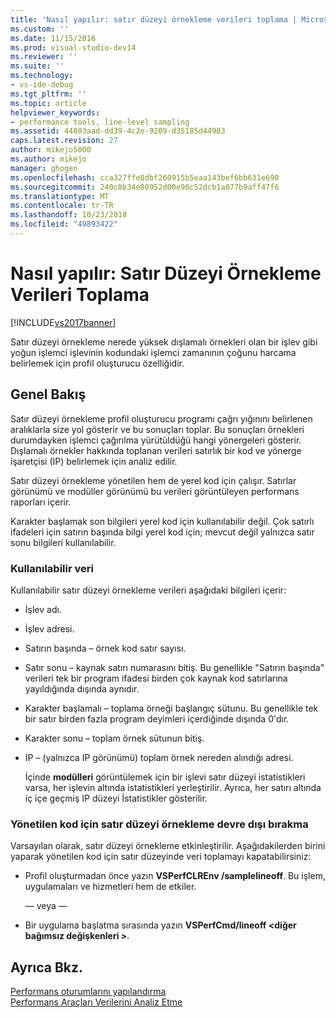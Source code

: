 ```yaml
---
title: 'Nasıl yapılır: satır düzeyi örnekleme verileri toplama | Microsoft Docs'
ms.custom: ''
ms.date: 11/15/2016
ms.prod: visual-studio-dev14
ms.reviewer: ''
ms.suite: ''
ms.technology:
- vs-ide-debug
ms.tgt_pltfrm: ''
ms.topic: article
helpviewer_keywords:
- performance tools, line-level sampling
ms.assetid: 44803aad-dd39-4c2e-9209-d35185d44983
caps.latest.revision: 27
author: mikejo5000
ms.author: mikejo
manager: ghogen
ms.openlocfilehash: cca327ffe8dbf260915b5eaa143bef6bb631e690
ms.sourcegitcommit: 240c8b34e80952d00e90c52dcb1a077b9aff47f6
ms.translationtype: MT
ms.contentlocale: tr-TR
ms.lasthandoff: 10/23/2018
ms.locfileid: "49893422"
---
```

# <a name="how-to-collect-line-level-sampling-data"></a>Nasıl yapılır: Satır Düzeyi Örnekleme Verileri Toplama
[!INCLUDE[vs2017banner](../includes/vs2017banner.md)]

Satır düzeyi örnekleme nerede yüksek dışlamalı örnekleri olan bir işlev gibi yoğun işlemci işlevinin kodundaki işlemci zamanının çoğunu harcama belirlemek için profil oluşturucu özelliğidir.  
  
## <a name="overview"></a>Genel Bakış  
 Satır düzeyi örnekleme profil oluşturucu programı çağrı yığınını belirlenen aralıklarla size yol gösterir ve bu sonuçları toplar. Bu sonuçları örnekleri durumdayken işlemci çağırılma yürütüldüğü hangi yönergeleri gösterir. Dışlamalı örnekler hakkında toplanan verileri satırlık bir kod ve yönerge işaretçisi (IP) belirlemek için analiz edilir.  
  
 Satır düzeyi örnekleme yönetilen hem de yerel kod için çalışır. Satırlar görünümü ve modüller görünümü bu verileri görüntüleyen performans raporları içerir.  
  
 Karakter başlamak son bilgileri yerel kod için kullanılabilir değil. Çok satırlı ifadeleri için satırın başında bilgi yerel kod için; mevcut değil yalnızca satır sonu bilgileri kullanılabilir.  
  
### <a name="available-data"></a>Kullanılabilir veri  
 Kullanılabilir satır düzeyi örnekleme verileri aşağıdaki bilgileri içerir:  
  
- İşlev adı.  
  
- İşlev adresi.  
  
- Satırın başında – örnek kod satır sayısı.  
  
- Satır sonu – kaynak satırı numarasını bitiş. Bu genellikle "Satırın başında" verileri tek bir program ifadesi birden çok kaynak kod satırlarına yayıldığında dışında aynıdır.  
  
- Karakter başlamalı – toplama örneği başlangıç sütunu. Bu genellikle tek bir satır birden fazla program deyimleri içerdiğinde dışında 0'dır.  
  
- Karakter sonu – toplam örnek sütunun bitiş.  
  
- IP – (yalnızca IP görünümü) toplam örnek nereden alındığı adresi.  
  
  İçinde **modülleri** görüntülemek için bir işlevi satır düzeyi istatistikleri varsa, her işlevin altında istatistikleri yerleştirilir. Ayrıca, her satırı altında iç içe geçmiş IP düzeyi İstatistikler gösterilir.  
  
### <a name="turn-off-line-level-sampling-for-managed-code"></a>Yönetilen kod için satır düzeyi örnekleme devre dışı bırakma  
 Varsayılan olarak, satır düzeyi örnekleme etkinleştirilir. Aşağıdakilerden birini yaparak yönetilen kod için satır düzeyinde veri toplamayı kapatabilirsiniz:  
  
-   Profil oluşturmadan önce yazın **VSPerfCLREnv /samplelineoff**. Bu işlem, uygulamaları ve hizmetleri hem de etkiler.  
  
     — veya —  
  
-   Bir uygulama başlatma sırasında yazın **VSPerfCmd/lineoff \<diğer bağımsız değişkenleri >**.  
  
## <a name="see-also"></a>Ayrıca Bkz.  
 [Performans oturumlarını yapılandırma](../profiling/configuring-performance-sessions.md)   
 [Performans Araçları Verilerini Analiz Etme](../profiling/analyzing-performance-tools-data.md)



